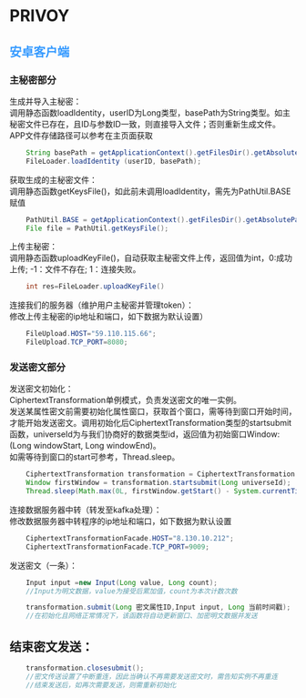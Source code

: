 # PRIVOY 
## <font color= 3399FF>安卓客户端</font>
### 主秘密部分
生成并导入主秘密：  
调用静态函数loadIdentity，userID为Long类型，basePath为String类型。如主秘密文件已存在，且ID与参数ID一致，则直接导入文件；否则重新生成文件。  
APP文件存储路径可以参考在主页面获取
```java
    String basePath = getApplicationContext().getFilesDir().getAbsolutePath();
    FileLoader.loadIdentity (userID, basePath);
```
获取生成的主秘密文件：  
调用静态函数getKeysFile()，如此前未调用loadIdentity，需先为PathUtil.BASE赋值
```java
    PathUtil.BASE = getApplicationContext().getFilesDir().getAbsolutePath();
    File file = PathUtil.getKeysFile();
```
上传主秘密：  
调用静态函数uploadKeyFile()，自动获取主秘密文件上传，返回值为int，0:成功上传; -1：文件不存在; 1：连接失败。
```java
    int res=FileLoader.uploadKeyFile()
```
连接我们的服务器（维护用户主秘密并管理token）：  
修改上传主秘密的ip地址和端口，如下数据为默认设置）
```java
    FileUpload.HOST="59.110.115.66";
    FileUpload.TCP_PORT=8080;
```
### 发送密文部分
发送密文初始化：  
CiphertextTransformation单例模式，负责发送密文的唯一实例。  
发送某属性密文前需要初始化属性窗口，获取首个窗口，需等待到窗口开始时间，才能开始发送密文。调用初始化后CiphertextTransformation类型的startsubmit函数，universeId为与我们协商好的数据类型id，返回值为初始窗口Window:(Long windowStart, Long windowEnd)。  
如需等待到窗口的start可参考，Thread.sleep。
```java
    CiphertextTransformation transformation = CiphertextTransformation.getInstance();
    Window firstWindow = transformation.startsubmit(Long universeId);
    Thread.sleep(Math.max(0L, firstWindow.getStart() - System.currentTimeMillis()));
```
连接数据服务器中转（转发至kafka处理）：  
修改数据服务器中转程序的ip地址和端口，如下数据为默认设置
```java
    CiphertextTransformationFacade.HOST="8.130.10.212";
    CiphertextTransformationFacade.TCP_PORT=9009;
```
发送密文（一条）：
```java
    Input input =new Input(Long value, Long count);
    //Input为明文数据，value为接受后累加值，count为本次计数次数

    transformation.submit(Long 密文属性ID,Input input, Long 当前时间戳);
    //在初始化且网络正常情况下，该函数将自动更新窗口、加密明文数据并发送
```

## 结束密文发送：
```java
    transformation.closesubmit();
    //密文传送设置了中断重连，因此当确认不再需要发送密文时，需告知实例不再重连
    //结束发送后，如再次需要发送，则需重新初始化
```
